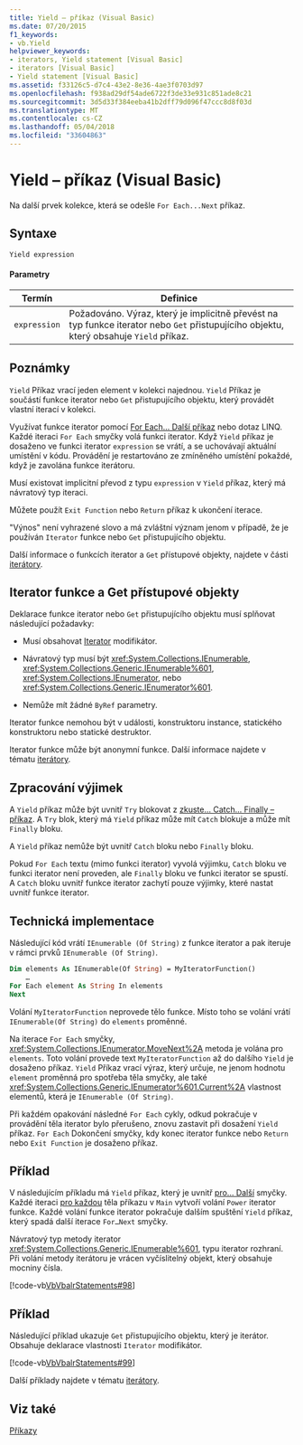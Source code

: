 ```yaml
---
title: Yield – příkaz (Visual Basic)
ms.date: 07/20/2015
f1_keywords:
- vb.Yield
helpviewer_keywords:
- iterators, Yield statement [Visual Basic]
- iterators [Visual Basic]
- Yield statement [Visual Basic]
ms.assetid: f33126c5-d7c4-43e2-8e36-4ae3f0703d97
ms.openlocfilehash: f938ad29df54ade6722f3de33e931c851ade8c21
ms.sourcegitcommit: 3d5d33f384eeba41b2dff79d096f47ccc8d8f03d
ms.translationtype: MT
ms.contentlocale: cs-CZ
ms.lasthandoff: 05/04/2018
ms.locfileid: "33604863"
---
```

# <a name="yield-statement-visual-basic"></a>Yield – příkaz (Visual Basic)
Na další prvek kolekce, která se odešle `For Each...Next` příkaz.  
  
## <a name="syntax"></a>Syntaxe  
  
```  
Yield expression  
```  
  
#### <a name="parameters"></a>Parametry  
  
|Termín|Definice|  
|---|---|  
|`expression`|Požadováno. Výraz, který je implicitně převést na typ funkce iterator nebo `Get` přistupujícího objektu, který obsahuje `Yield` příkaz.|  
  
## <a name="remarks"></a>Poznámky  
 `Yield` Příkaz vrací jeden element v kolekci najednou. `Yield` Příkaz je součástí funkce iterator nebo `Get` přistupujícího objektu, který provádět vlastní iterací v kolekci.  
  
 Využívat funkce iterator pomocí [For Each... Další příkaz](../../../visual-basic/language-reference/statements/for-each-next-statement.md) nebo dotaz LINQ. Každé iteraci `For Each` smyčky volá funkci iterator. Když `Yield` příkaz je dosaženo ve funkci iterator `expression` se vrátí, a se uchovávají aktuální umístění v kódu. Provádění je restartováno ze zmíněného umístění pokaždé, když je zavolána funkce iterátoru.  
  
 Musí existovat implicitní převod z typu `expression` v `Yield` příkaz, který má návratový typ iteraci.  
  
 Můžete použít `Exit Function` nebo `Return` příkaz k ukončení iterace.  
  
 "Výnos" není vyhrazené slovo a má zvláštní význam jenom v případě, že je používán `Iterator` funkce nebo `Get` přistupujícího objektu.  
  
 Další informace o funkcích iterator a `Get` přístupové objekty, najdete v části [iterátory](../../programming-guide/concepts/iterators.md).  
  
## <a name="iterator-functions-and-get-accessors"></a>Iterator funkce a Get přístupové objekty  
 Deklarace funkce iterator nebo `Get` přistupujícího objektu musí splňovat následující požadavky:  
  
-   Musí obsahovat [Iterator](../../../visual-basic/language-reference/modifiers/iterator.md) modifikátor.  
  
-   Návratový typ musí být <xref:System.Collections.IEnumerable>, <xref:System.Collections.Generic.IEnumerable%601>, <xref:System.Collections.IEnumerator>, nebo <xref:System.Collections.Generic.IEnumerator%601>.  
  
-   Nemůže mít žádné `ByRef` parametry.  
  
 Iterator funkce nemohou být v události, konstruktoru instance, statického konstruktoru nebo statické destruktor.  
  
 Iterator funkce může být anonymní funkce. Další informace najdete v tématu [iterátory](../../programming-guide/concepts/iterators.md).  
  
## <a name="exception-handling"></a>Zpracování výjimek  
 A `Yield` příkaz může být uvnitř `Try` blokovat z [zkuste... Catch... Finally – příkaz](../../../visual-basic/language-reference/statements/try-catch-finally-statement.md). A `Try` blok, který má `Yield` příkaz může mít `Catch` blokuje a může mít `Finally` bloku.  
  
 A `Yield` příkaz nemůže být uvnitř `Catch` bloku nebo `Finally` bloku.  
  
 Pokud `For Each` textu (mimo funkci iterator) vyvolá výjimku, `Catch` bloku ve funkci iterator není proveden, ale `Finally` bloku ve funkci iterator se spustí. A `Catch` bloku uvnitř funkce iterator zachytí pouze výjimky, které nastat uvnitř funkce iterator.  
  
## <a name="technical-implementation"></a>Technická implementace  
 Následující kód vrátí `IEnumerable (Of String)` z funkce iterator a pak iteruje v rámci prvků `IEnumerable (Of String)`.  
  
```vb  
Dim elements As IEnumerable(Of String) = MyIteratorFunction()  
    …  
For Each element As String In elements  
Next  
```  
  
 Volání `MyIteratorFunction` neprovede tělo funkce. Místo toho se volání vrátí `IEnumerable(Of String)` do `elements` proměnné.  
  
 Na iterace `For Each` smyčky, <xref:System.Collections.IEnumerator.MoveNext%2A> metoda je volána pro `elements`. Toto volání provede text `MyIteratorFunction` až do dalšího `Yield` je dosaženo příkaz. `Yield` Příkaz vrací výraz, který určuje, ne jenom hodnotu `element` proměnná pro spotřeba těla smyčky, ale také <xref:System.Collections.Generic.IEnumerator%601.Current%2A> vlastnost elementů, která je `IEnumerable (Of String)`.  
  
 Při každém opakování následné `For Each` cykly, odkud pokračuje v provádění těla iterator bylo přerušeno, znovu zastavit při dosažení `Yield` příkaz. `For Each` Dokončení smyčky, kdy konec iterator funkce nebo `Return` nebo `Exit Function` je dosaženo příkaz.  
  
## <a name="example"></a>Příklad  
 V následujícím příkladu má `Yield` příkaz, který je uvnitř [pro... Další](../../../visual-basic/language-reference/statements/for-next-statement.md) smyčky. Každé iteraci [pro každou](../../../visual-basic/language-reference/statements/for-each-next-statement.md) těla příkazu v `Main` vytvoří volání `Power` iterator funkce. Každé volání funkce iterator pokračuje dalším spuštění `Yield` příkaz, který spadá další iterace `For…Next` smyčky.  
  
 Návratový typ metody iterator <xref:System.Collections.Generic.IEnumerable%601>, typu iterator rozhraní. Při volání metody iterátoru je vrácen vyčíslitelný objekt, který obsahuje mocniny čísla.  
  
 [!code-vb[VbVbalrStatements#98](../../../visual-basic/language-reference/error-messages/codesnippet/VisualBasic/yield-statement_1.vb)]  
  
## <a name="example"></a>Příklad  
 Následující příklad ukazuje `Get` přistupujícího objektu, který je iterátor. Obsahuje deklarace vlastnosti `Iterator` modifikátor.  
  
 [!code-vb[VbVbalrStatements#99](../../../visual-basic/language-reference/error-messages/codesnippet/VisualBasic/yield-statement_2.vb)]  
  
 Další příklady najdete v tématu [iterátory](../../programming-guide/concepts/iterators.md).  
  
## <a name="see-also"></a>Viz také  
 [Příkazy](../../../visual-basic/language-reference/statements/index.md)

